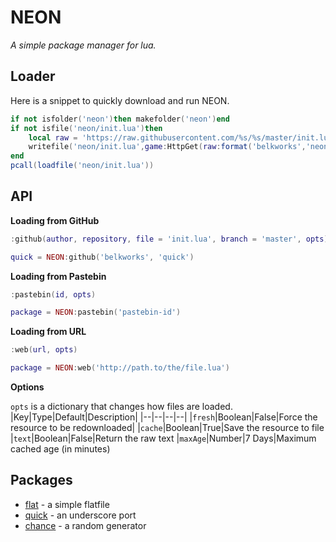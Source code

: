 
# NEON
*A simple package manager for lua.*

## Loader
Here is a snippet to quickly download and run NEON.
```lua
if not isfolder('neon')then makefolder('neon')end
if not isfile('neon/init.lua')then
    local raw = 'https://raw.githubusercontent.com/%s/%s/master/init.lua'
    writefile('neon/init.lua',game:HttpGet(raw:format('belkworks','neon')))
end
pcall(loadfile('neon/init.lua'))
```
## API
**Loading from GitHub**
```lua
:github(author, repository, file = 'init.lua', branch = 'master', opts)
```
```lua
quick = NEON:github('belkworks', 'quick')
```

**Loading from Pastebin**
```lua
:pastebin(id, opts)
```
```lua
package = NEON:pastebin('pastebin-id')
```

**Loading from URL**
```lua
:web(url, opts)
```
```lua
package = NEON:web('http://path.to/the/file.lua')
```

**Options**

`opts` is a dictionary that changes how files are loaded.
|Key|Type|Default|Description|
|--|--|--|--|
|`fresh`|Boolean|False|Force the resource to be redownloaded|
|`cache`|Boolean|True|Save the resource to file
|`text`|Boolean|False|Return the raw text
|`maxAge`|Number|7 Days|Maximum cached age (in minutes)

## Packages
- [flat](https://github.com/Belkworks/flat) - a simple flatfile
- [quick](https://github.com/Belkworks/quick) - an underscore port
- [chance](https://github.com/Belkworks/chance) - a random generator

